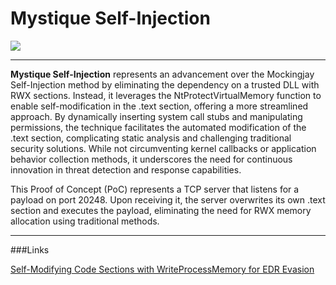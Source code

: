 # Mystique Self-Injection

[![](https://img.youtube.com/vi/OpNISD9Ge_c/0.jpg)](https://www.youtube.com/watch?v=OpNISD9Ge_c "Mystique Self-Injection")


------------

**Mystique Self-Injection** represents an advancement over the Mockingjay Self-Injection method by eliminating the dependency on a trusted DLL with RWX sections. Instead, it leverages the NtProtectVirtualMemory function to enable self-modification in the .text section, offering a more streamlined approach. By dynamically inserting system call stubs and manipulating permissions, the technique facilitates the automated modification of the .text section, complicating static analysis and challenging traditional security solutions. While not circumventing kernel callbacks or application behavior collection methods, it underscores the need for continuous innovation in threat detection and response capabilities. 

This Proof of Concept (PoC) represents a TCP server that listens for a payload on port 20248. Upon receiving it, the server overwrites its own .text section and executes the payload, eliminating the need for RWX memory allocation using traditional methods.


------------

###Links

[Self-Modifying Code Sections with WriteProcessMemory for EDR Evasion](https://revflash.medium.com/its-morphin-time-self-modifying-code-sections-with-writeprocessmemory-for-edr-evasion-9bf9e7b7dced)